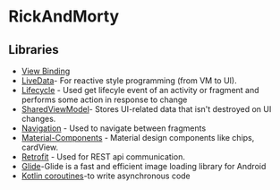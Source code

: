 # RickAndMorty
## Libraries
- [View Binding](https://developer.android.com/topic/libraries/view-binding)
- [LiveData](https://developer.android.com/topic/libraries/architecture/livedata)- For reactive style programming (from VM to UI).
- [Lifecycle](https://developer.android.com/jetpack/androidx/releases/lifecycle) - Used get lifecyle event of an activity or fragment and performs some action in response to change
- [SharedViewModel](https://developer.android.com/codelabs/basic-android-kotlin-training-shared-viewmodel#0)- Stores UI-related data that isn't destroyed on UI changes.
- [Navigation](https://developer.android.com/guide/navigation/navigation-getting-started) - Used to navigate between fragments
- [Material-Components](https://github.com/material-components/material-components-android) - Material design components like chips, cardView.
- [Retrofit](https://github.com/square/retrofit) - Used for REST api communication.
- [Glide](https://github.com/bumptech/glide)-Glide is a fast and efficient image loading library for Android
- [Kotlin coroutines](https://developer.android.com/kotlin/coroutines)-to write asynchronous code
